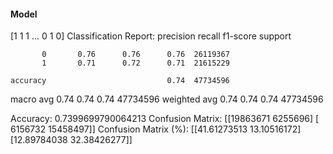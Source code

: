 #### Model
[1 1 1 ... 0 1 0]
Classification Report:
              precision    recall  f1-score   support

           0       0.76      0.76      0.76  26119367
           1       0.71      0.72      0.71  21615229

    accuracy                           0.74  47734596
   macro avg       0.74      0.74      0.74  47734596
weighted avg       0.74      0.74      0.74  47734596

Accuracy: 0.7399699790064213
Confusion Matrix:
[[19863671  6255696]
 [ 6156732 15458497]]
Confusion Matrix (%):
[[41.61273513 13.10516172]
 [12.89784038 32.38426277]]
